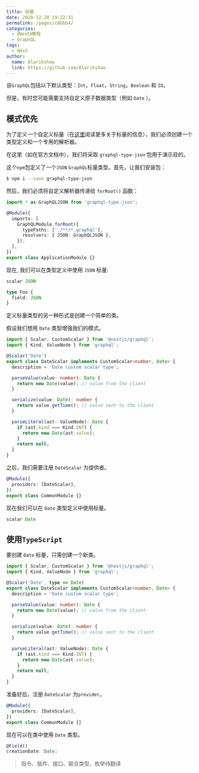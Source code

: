 ```yaml
---
title: 标量
date: 2020-12-20 19:22:31
permalink: /pages/c8bbb4/
categories:
  - 《Nest》教程
  - GraphQL
tags: 
  - Nest
author: 
  name: Alarikshaw
  link: https://github.com/Alarikshaw
---
```


该`GraphQL`包括以下默认类型：`Int`，`Float`，`String`，`Boolean` 和 `ID`。

但是，有时您可能需要支持自定义原子数据类型（例如 `Date` ）。

## 模式优先

为了定义一个自定义标量（在[这里](http://graphql.cn/learn/schema/#scalar-types)阅读更多关于标量的信息），我们必须创建一个类型定义和一个专用的解析器。

在这里（如在官方文档中），我们将采取 `graphql-type-json` 包用于演示目的。

这个`npm`包定义了一个`JSON` `GraphQL`标量类型。首先，让我们安装包：

```bash
$ npm i --save graphql-type-json
```

然后，我们必须将自定义解析器传递给 `forRoot()` 函数：

```typescript
import * as GraphQLJSON from 'graphql-type-json';

@Module({
  imports: [
    GraphQLModule.forRoot({
      typePaths: ['./**/*.graphql'],
      resolvers: { JSON: GraphQLJSON },
    }),
  ],
})
export class ApplicationModule {}
```

现在, 我们可以在类型定义中使用 `JSON` 标量:

```typescript
scalar JSON

type Foo {
  field: JSON
}
```

定义标量类型的另一种形式是创建一个简单的类。

假设我们想用 `Date` 类型增强我们的模式。

```typescript
import { Scalar, CustomScalar } from '@nestjs/graphql';
import { Kind, ValueNode } from 'graphql';

@Scalar('Date')
export class DateScalar implements CustomScalar<number, Date> {
  description = 'Date custom scalar type';

  parseValue(value: number): Date {
    return new Date(value); // value from the client
  }

  serialize(value: Date): number {
    return value.getTime(); // value sent to the client
  }

  parseLiteral(ast: ValueNode): Date {
    if (ast.kind === Kind.INT) {
      return new Date(ast.value);
    }
    return null;
  }
}
```

之后，我们需要注册 `DateScalar` 为提供者。

```typescript
@Module({
  providers: [DateScalar],
})
export class CommonModule {}
```

现在我们可以在 `Date` 类型定义中使用标量。

```typescript
scalar Date
```

## 使用`TypeScript`

要创建 `Date` 标量，只需创建一个新类。

```typescript
import { Scalar, CustomScalar } from '@nestjs/graphql';
import { Kind, ValueNode } from 'graphql';

@Scalar('Date', type => Date)
export class DateScalar implements CustomScalar<number, Date> {
  description = 'Date custom scalar type';

  parseValue(value: number): Date {
    return new Date(value); // value from the client
  }

  serialize(value: Date): number {
    return value.getTime(); // value sent to the client
  }

  parseLiteral(ast: ValueNode): Date {
    if (ast.kind === Kind.INT) {
      return new Date(ast.value);
    }
    return null;
  }
}
```

准备好后，注册 `DateScalar` 为`provider`。

```typescript
@Module({
  providers: [DateScalar],
})
export class CommonModule {}
```

现在可以在类中使用 `Date` 类型。

```typescript
@Field()
creationDate: Date;
```

> 指令、插件、接口、联合类型、枚举待翻译